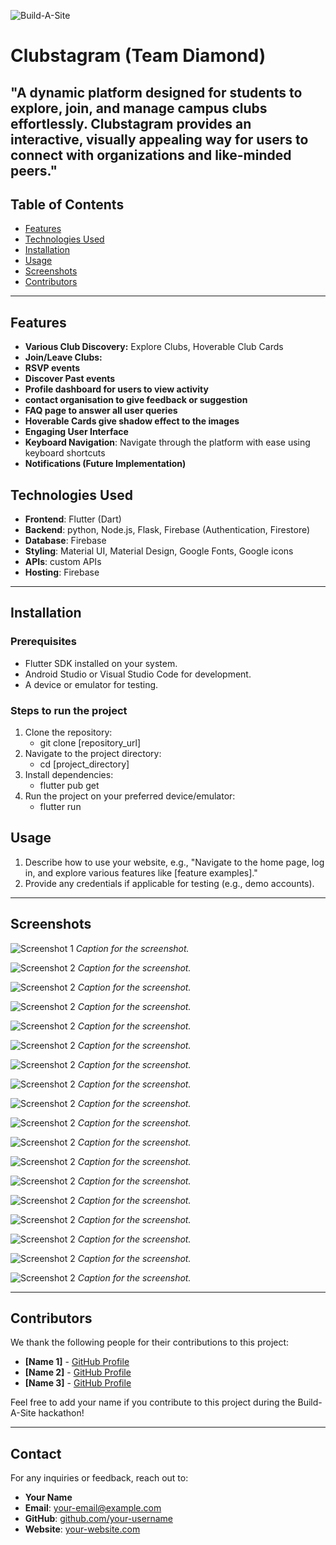 ![Build-A-Site](https://i.imgur.com/nZPQ9If.png)

# Clubstagram (Team Diamond)

"A dynamic platform designed for students to explore, join, and manage campus clubs effortlessly. Clubstagram provides an interactive, visually appealing way for users to connect with organizations and like-minded peers."
---

## Table of Contents

- [Features](#features)
- [Technologies Used](#technologies-used)
- [Installation](#installation)
- [Usage](#usage)
- [Screenshots](#screenshots)
- [Contributors](#contributors)

---

## Features

- **Various Club Discovery:** Explore Clubs, Hoverable Club Cards
- **Join/Leave Clubs:**
- **RSVP events**
- **Discover Past events**
- **Profile dashboard for users to view activity**
- **contact organisation to give feedback or suggestion**
- **FAQ page to answer all user queries**
- **Hoverable Cards give shadow effect to the images**
- **Engaging User Interface**
- **Keyboard Navigation**: Navigate through the platform with ease using keyboard shortcuts
- **Notifications (Future Implementation)**

## Technologies Used

- **Frontend**: Flutter (Dart)
- **Backend**: python, Node.js, Flask, Firebase (Authentication, Firestore)
- **Database**: Firebase
- **Styling**: Material UI, Material Design, Google Fonts, Google icons
- **APIs**: custom APIs
- **Hosting**: Firebase

---

## Installation

### Prerequisites
- Flutter SDK installed on your system.
- Android Studio or Visual Studio Code for development.
- A device or emulator for testing.

### Steps to run the project
1. Clone the repository:
   - git clone [repository_url]
2. Navigate to the project directory:
   - cd [project_directory]
3. Install dependencies:
   - flutter pub get
4. Run the project on your preferred device/emulator:
   - flutter run

## Usage

1. Describe how to use your website, e.g., "Navigate to the home page, log in, and explore various features like [feature examples]."
2. Provide any credentials if applicable for testing (e.g., demo accounts).

---

## Screenshots

![Screenshot 1](https://github.com/YASMIN-SEKH/clubstagram/blob/main/screenshots/a.png)
*Caption for the screenshot.*

![Screenshot 2](https://github.com/YASMIN-SEKH/clubstagram/blob/main/screenshots/b.png)
*Caption for the screenshot.*

![Screenshot 2](https://github.com/YASMIN-SEKH/clubstagram/blob/main/screenshots/c.png)
*Caption for the screenshot.*

![Screenshot 2](https://github.com/YASMIN-SEKH/clubstagram/blob/main/screenshots/d.png)
*Caption for the screenshot.*

![Screenshot 2](https://github.com/YASMIN-SEKH/clubstagram/blob/main/screenshots/e.png)
*Caption for the screenshot.*

![Screenshot 2](https://github.com/YASMIN-SEKH/clubstagram/blob/main/screenshots/f.png)
*Caption for the screenshot.*

![Screenshot 2](https://github.com/YASMIN-SEKH/clubstagram/blob/main/screenshots/g.png)
*Caption for the screenshot.*

![Screenshot 2](https://github.com/YASMIN-SEKH/clubstagram/blob/main/screenshots/h.png)
*Caption for the screenshot.*

![Screenshot 2](https://github.com/YASMIN-SEKH/clubstagram/blob/main/screenshots/i.png)
*Caption for the screenshot.*

![Screenshot 2](https://github.com/YASMIN-SEKH/clubstagram/blob/main/screenshots/j.png)
*Caption for the screenshot.*

![Screenshot 2](https://github.com/YASMIN-SEKH/clubstagram/blob/main/screenshots/k.png)
*Caption for the screenshot.*

![Screenshot 2](https://github.com/YASMIN-SEKH/clubstagram/blob/main/screenshots/l.png)
*Caption for the screenshot.*

![Screenshot 2](https://github.com/YASMIN-SEKH/clubstagram/blob/main/screenshots/m.png)
*Caption for the screenshot.*

![Screenshot 2](https://github.com/YASMIN-SEKH/clubstagram/blob/main/screenshots/n.png)
*Caption for the screenshot.*

![Screenshot 2](https://github.com/YASMIN-SEKH/clubstagram/blob/main/screenshots/o.png)
*Caption for the screenshot.*

![Screenshot 2](https://github.com/YASMIN-SEKH/clubstagram/blob/main/screenshots/p.png)
*Caption for the screenshot.*

![Screenshot 2](https://github.com/YASMIN-SEKH/clubstagram/blob/main/screenshots/q.png)
*Caption for the screenshot.*

![Screenshot 2](https://github.com/YASMIN-SEKH/clubstagram/blob/main/screenshots/r.png)
*Caption for the screenshot.*




---

## Contributors

We thank the following people for their contributions to this project:

- **[Name 1]** - [GitHub Profile](https://github.com/name1)
- **[Name 2]** - [GitHub Profile](https://github.com/name2)
- **[Name 3]** - [GitHub Profile](https://github.com/name3)

Feel free to add your name if you contribute to this project during the Build-A-Site hackathon!

---

## Contact

For any inquiries or feedback, reach out to:

- **Your Name**
- **Email**: [your-email@example.com](mailto:your-email@example.com)
- **GitHub**: [github.com/your-username](https://github.com/your-username)
- **Website**: [your-website.com](https://your-website.com)
